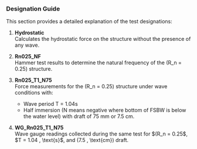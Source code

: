 ### Designation Guide

This section provides a detailed explanation of the test designations:

1. **Hydrostatic**  
   Calculates the hydrostatic force on the structure without the presence of any wave.

2. **Rn025_NF**  
   Hammer test results to determine the natural frequency of the \(R_n = 0.25\) structure.

3. **Rn025_T1_N75**  
   Force measurements for the \(R_n = 0.25\) structure under wave conditions with:
   - Wave period T = 1.04s
   - Half immersion (N means negative where bottom of FSBW is below the water level) with draft of 75 mm or 7.5 cm.

4. **WG_Rn025_T1_N75**  
   Wave gauge readings collected during the same test for $(R_n = 0.25\$, $T = 1.04 \, \text{s}\$, and \(7.5 \, \text{cm}\) draft.
